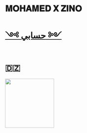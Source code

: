 # 𝐌𝐎𝐇𝐀𝐌𝐄𝐃 𝐗 𝐙𝐈𝐍𝐎

# [༺ حسابي ༻](https://www.facebook.com/100094409873389)


# 
# 🇩🇿
<img src="https://user-images.githubusercontent.com/74038190/216649426-0c2ee152-84d8-4707-85c4-27a378d2f78a.gif" width="160" />
